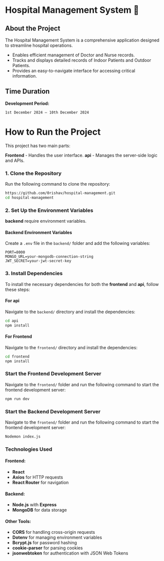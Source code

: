 # Hospital Management System 🏥

## About the Project  
The Hospital Management System is a comprehensive application designed to streamline hospital operations.  
- Enables efficient management of Doctor and Nurse records.  
- Tracks and displays detailed records of Indoor Patients and Outdoor Patients.
- Provides an easy-to-navigate interface for accessing critical information.

## Time Duration  
**Development Period:**  
```plaintext
1st December 2024 – 10th December 2024
```

# How to Run the Project
This project has two main parts:

**Frontend** - Handles the user interface.
**api** - Manages the server-side logic and APIs.

### 1. Clone the Repository  
Run the following command to clone the repository:  
```bash
https://github.com/0rishav/hospital-management.git
cd hospital-management
```

### 2. Set Up the Environment Variables  
 **backend** require environment variables.

#### Backend Environment Variables  
Create a `.env` file in the `backend/` folder and add the following variables:

```env
PORT=8000
MONGO_URL=your-mongodb-connection-string
JWT_SECRET=your-jwt-secret-key
```

### 3. Install Dependencies  
To install the necessary dependencies for both the **frontend** and **api**, follow these steps:

#### For api  
Navigate to the `backend/` directory and install the dependencies:

```bash
cd api
npm install
```

#### For Frontend
Navigate to the `frontend/` directory and install the dependencies:

```bash
cd frontend
npm install
```

### Start the Frontend Development Server  
Navigate to the `frontend/` folder and run the following command to start the frontend development server:

```bash
npm run dev
```

### Start the Backend Development Server  
Navigate to the `frontend/` folder and run the following command to start the frontend development server:

```bash
Nodemon index.js
```

### Technologies Used  

#### Frontend:  
- **React**  
- **Axios** for HTTP requests  
- **React Router** for navigation  

#### Backend:  
- **Node.js** with **Express**  
- **MongoDB** for data storage  

#### Other Tools:   
- **CORS** for handling cross-origin requests  
- **Dotenv** for managing environment variables
- **Bcrypt.js** for password hashing
- **cookie-parser** for parsing cookies
- **jsonwebtoken** for authentication with JSON Web Tokens  
